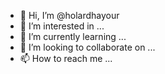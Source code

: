 - 👋 Hi, I’m @holardhayour
- 👀 I’m interested in ...
- 🌱 I’m currently learning ...
- 💞️ I’m looking to collaborate on ...
- 📫 How to reach me ...

<!---
holardhayour/holardhayour is a ✨ special ✨ repository because its `README.md` (this file) appears on your GitHub profile.
You can click the Preview link to take a look at your changes.
--->
